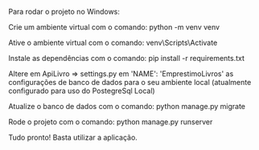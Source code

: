 Para rodar o projeto no Windows:

Crie um ambiente virtual com o comando: python -m venv venv

Ative o ambiente virtual com o comando: venv\Scripts\Activate

Instale as dependências com o comando: pip install -r requirements.txt

Altere em ApiLivro => settings.py em 'NAME': 'EmprestimoLivros' as configurações de banco de dados para o seu ambiente local (atualmente configurado para uso do PostegreSql Local)

Atualize o banco de dados com o comando: python manage.py migrate

Rode o projeto com o comando: python manage.py runserver

Tudo pronto! Basta utilizar a aplicação.